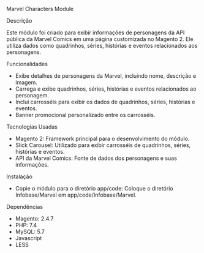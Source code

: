Marvel Characters Module

Descrição

Este módulo foi criado para exibir informações de personagens da API pública da Marvel Comics em uma página customizada no Magento 2. Ele utiliza dados como quadrinhos, séries, histórias e eventos relacionados aos personagens.

Funcionalidades

- Exibe detalhes de personagens da Marvel, incluindo nome, descrição e imagem.
- Carrega e exibe quadrinhos, séries, histórias e eventos relacionados ao personagem.
- Inclui carrosséis para exibir os dados de quadrinhos, séries, histórias e eventos.
- Banner promocional personalizado entre os carrosséis.

Tecnologias Usadas

- Magento 2: Framework principal para o desenvolvimento do módulo.
- Slick Carousel: Utilizado para exibir carrosséis de quadrinhos, séries, histórias e eventos.
- API da Marvel Comics: Fonte de dados dos personagens e suas informações.


Instalação

- Copie o módulo para o diretório app/code: Coloque o diretório Infobase/Marvel em app/code/Infobase/Marvel.

Dependências

- Magento: 2.4.7
- PHP: 7.4
- MySQL: 5.7
- Javascript
- LESS
